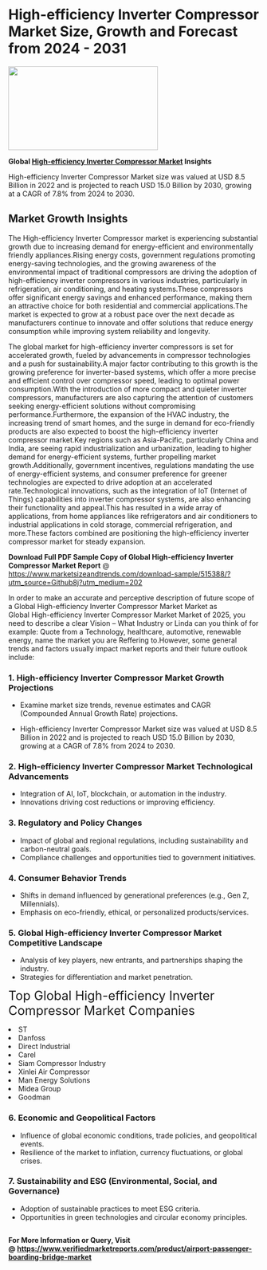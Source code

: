 <H1>High-efficiency Inverter Compressor Market Size, Growth and Forecast from 2024 - 2031</H1><img class="aligncenter size-medium wp-image-584254" src="https://thirdeyenews.in/wp-content/uploads/2024/09/Global-Market-Research-300x168.jpeg" alt="" width="300" height="168" /><p><strong>Global&nbsp;<a href="https://www.marketsizeandtrends.com/download-sample/515388/?utm_source=Github8j?utm_medium=202">High-efficiency Inverter Compressor Market</a> Insights</strong></p><p>High-efficiency Inverter Compressor Market size was valued at USD 8.5 Billion in 2022 and is projected to reach USD 15.0 Billion by 2030, growing at a CAGR of 7.8% from 2024 to 2030.</p><p><h2>Market Growth Insights</h2> <p>The High-efficiency Inverter Compressor market is experiencing substantial growth due to increasing demand for energy-efficient and environmentally friendly appliances.Rising energy costs, government regulations promoting energy-saving technologies, and the growing awareness of the environmental impact of traditional compressors are driving the adoption of high-efficiency inverter compressors in various industries, particularly in refrigeration, air conditioning, and heating systems.These compressors offer significant energy savings and enhanced performance, making them an attractive choice for both residential and commercial applications.The market is expected to grow at a robust pace over the next decade as manufacturers continue to innovate and offer solutions that reduce energy consumption while improving system reliability and longevity.</p> <p>The global market for high-efficiency inverter compressors is set for accelerated growth, fueled by advancements in compressor technologies and a push for sustainability.A major factor contributing to this growth is the growing preference for inverter-based systems, which offer a more precise and efficient control over compressor speed, leading to optimal power consumption.With the introduction of more compact and quieter inverter compressors, manufacturers are also capturing the attention of customers seeking energy-efficient solutions without compromising performance.Furthermore, the expansion of the HVAC industry, the increasing trend of smart homes, and the surge in demand for eco-friendly products are also expected to boost the high-efficiency inverter compressor market.Key regions such as Asia-Pacific, particularly China and India, are seeing rapid industrialization and urbanization, leading to higher demand for energy-efficient systems, further propelling market growth.Additionally, government incentives, regulations mandating the use of energy-efficient systems, and consumer preference for greener technologies are expected to drive adoption at an accelerated rate.Technological innovations, such as the integration of IoT (Internet of Things) capabilities into inverter compressor systems, are also enhancing their functionality and appeal.This has resulted in a wide array of applications, from home appliances like refrigerators and air conditioners to industrial applications in cold storage, commercial refrigeration, and more.These factors combined are positioning the high-efficiency inverter compressor market for steady expansion.<p><span class=""><strong>Download Full PDF Sample Copy of Global High-efficiency Inverter Compressor Market Report</strong> @ <a href="https://www.marketsizeandtrends.com/download-sample/515388/?utm_source=Github8j?utm_medium=202" target="_blank">https://www.marketsizeandtrends.com/download-sample/515388/?utm_source=Github8j?utm_medium=202</a></span></p><p>In order to make an accurate and perceptive description of future scope of a Global&nbsp;High-efficiency Inverter Compressor Market Market as Global&nbsp;High-efficiency Inverter Compressor Market Market of 2025, you need to describe a clear Vision &ndash; What Industry or Linda can you think of for example: Quote from a Technology, healthcare, automotive, renewable energy, name the market you are Reffering to.However, some general trends and factors usually impact market reports and their future outlook include:</p><h3>1.&nbsp;<strong>High-efficiency Inverter Compressor Market Growth Projections</strong></h3><ul><li>Examine market size trends, revenue estimates and CAGR (Compounded Annual Growth Rate) projections.</li><li><p>High-efficiency Inverter Compressor Market size was valued at USD 8.5 Billion in 2022 and is projected to reach USD 15.0 Billion by 2030, growing at a CAGR of 7.8% from 2024 to 2030.</p></li></ul><h3>2.&nbsp;<strong>High-efficiency Inverter Compressor Market Technological Advancements</strong></h3><ul><li>Integration of AI, IoT, blockchain, or automation in the industry.</li><li>Innovations driving cost reductions or improving efficiency.</li></ul><h3>3.&nbsp;<strong>Regulatory and Policy Changes</strong></h3><ul><li>Impact of global and regional regulations, including sustainability and carbon-neutral goals.</li><li>Compliance challenges and opportunities tied to government initiatives.</li></ul><h3>4.&nbsp;<strong>Consumer Behavior Trends</strong></h3><ul><li>Shifts in demand influenced by generational preferences (e.g., Gen Z, Millennials).</li><li>Emphasis on eco-friendly, ethical, or personalized products/services.</li></ul><h3>5.&nbsp;<strong>Global High-efficiency Inverter Compressor Market Competitive Landscape</strong></h3><ul><li>Analysis of key players, new entrants, and partnerships shaping the industry.</li><li>Strategies for differentiation and market penetration.</li></ul><p data-pm-slice="1 1 []"><span style="color: inherit; font-family: inherit; font-size: 25px;">Top Global High-efficiency Inverter Compressor Market Companies</span></p><div class="" data-test-id=""><p><li>ST</li><li> Danfoss</li><li> Direct Industrial</li><li> Carel</li><li> Siam Compressor Industry</li><li> Xinlei Air Compressor</li><li> Man Energy Solutions</li><li> Midea Group</li><li> Goodman</li></p></div><h3>6.&nbsp;<strong>Economic and Geopolitical Factors</strong></h3><ul><li>Influence of global economic conditions, trade policies, and geopolitical events.</li><li>Resilience of the market to inflation, currency fluctuations, or global crises.</li></ul><h3>7.&nbsp;<strong>Sustainability and ESG (Environmental, Social, and Governance)</strong></h3><ul><li>Adoption of sustainable practices to meet ESG criteria.</li><li>Opportunities in green technologies and circular economy principles.</li></ul><h2><strong style="font-size: 14px;">For More Information or Query, Visit @&nbsp;</strong><a style="background-color: #ffffff; font-size: 14px;" href="https://www.marketsizeandtrends.com/report/high-efficiency-inverter-compressor-market/" target="_blank">https://www.verifiedmarketreports.com/product/airport-passenger-boarding-bridge-market</a></h2>